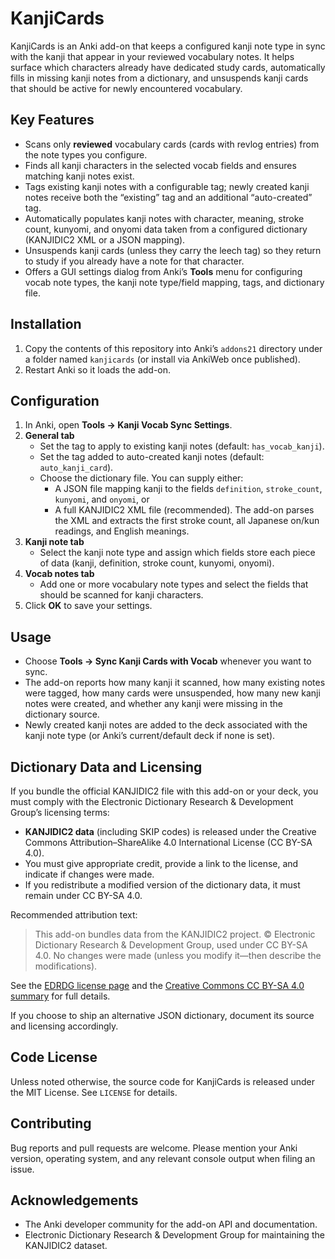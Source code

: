 # KanjiCards

KanjiCards is an Anki add-on that keeps a configured kanji note type in sync with the kanji that appear in your reviewed vocabulary notes. It helps surface which characters already have dedicated study cards, automatically fills in missing kanji notes from a dictionary, and unsuspends kanji cards that should be active for newly encountered vocabulary.

## Key Features
- Scans only **reviewed** vocabulary cards (cards with revlog entries) from the note types you configure.
- Finds all kanji characters in the selected vocab fields and ensures matching kanji notes exist.
- Tags existing kanji notes with a configurable tag; newly created kanji notes receive both the “existing” tag and an additional “auto-created” tag.
- Automatically populates kanji notes with character, meaning, stroke count, kunyomi, and onyomi data taken from a configured dictionary (KANJIDIC2 XML or a JSON mapping).
- Unsuspends kanji cards (unless they carry the leech tag) so they return to study if you already have a note for that character.
- Offers a GUI settings dialog from Anki’s **Tools** menu for configuring vocab note types, the kanji note type/field mapping, tags, and dictionary file.

## Installation
1. Copy the contents of this repository into Anki’s `addons21` directory under a folder named `kanjicards` (or install via AnkiWeb once published).
2. Restart Anki so it loads the add-on.

## Configuration
1. In Anki, open **Tools → Kanji Vocab Sync Settings**.
2. **General tab**
   - Set the tag to apply to existing kanji notes (default: `has_vocab_kanji`).
   - Set the tag added to auto-created kanji notes (default: `auto_kanji_card`).
   - Choose the dictionary file. You can supply either:
     - A JSON file mapping kanji to the fields `definition`, `stroke_count`, `kunyomi`, and `onyomi`, or
     - A full KANJIDIC2 XML file (recommended). The add-on parses the XML and extracts the first stroke count, all Japanese on/kun readings, and English meanings.
3. **Kanji note tab**
   - Select the kanji note type and assign which fields store each piece of data (kanji, definition, stroke count, kunyomi, onyomi).
4. **Vocab notes tab**
   - Add one or more vocabulary note types and select the fields that should be scanned for kanji characters.
5. Click **OK** to save your settings.

## Usage
- Choose **Tools → Sync Kanji Cards with Vocab** whenever you want to sync.
- The add-on reports how many kanji it scanned, how many existing notes were tagged, how many cards were unsuspended, how many new kanji notes were created, and whether any kanji were missing in the dictionary source.
- Newly created kanji notes are added to the deck associated with the kanji note type (or Anki’s current/default deck if none is set).

## Dictionary Data and Licensing
If you bundle the official KANJIDIC2 file with this add-on or your deck, you must comply with the Electronic Dictionary Research & Development Group’s licensing terms:

- **KANJIDIC2 data** (including SKIP codes) is released under the Creative Commons Attribution–ShareAlike 4.0 International License (CC BY-SA 4.0).
- You must give appropriate credit, provide a link to the license, and indicate if changes were made.
- If you redistribute a modified version of the dictionary data, it must remain under CC BY-SA 4.0.

Recommended attribution text:
>
> This add-on bundles data from the KANJIDIC2 project. © Electronic Dictionary Research & Development Group, used under CC BY-SA 4.0. No changes were made (unless you modify it—then describe the modifications).

See the [EDRDG license page](https://www.edrdg.org/edrdg/licence.html) and the [Creative Commons CC BY-SA 4.0 summary](https://creativecommons.org/licenses/by-sa/4.0/) for full details.

If you choose to ship an alternative JSON dictionary, document its source and licensing accordingly.

## Code License
Unless noted otherwise, the source code for KanjiCards is released under the MIT License. See `LICENSE` for details.

## Contributing
Bug reports and pull requests are welcome. Please mention your Anki version, operating system, and any relevant console output when filing an issue.

## Acknowledgements
- The Anki developer community for the add-on API and documentation.
- Electronic Dictionary Research & Development Group for maintaining the KANJIDIC2 dataset.
